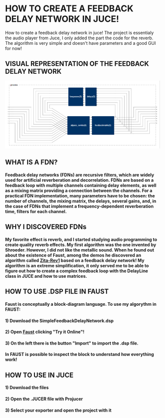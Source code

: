 # HOW TO CREATE A FEEDBACK DELAY NETWORK IN JUCE!
How to create a feedback delay network in juce! The project is essentialy the audio player from Juce, I only added the part the code for the reverb. The algorithm is very simple and doesn't have parameters and a good GUI for now!

## VISUAL REPRESENTATION OF THE FEEDBACK DELAY NETWORK
<img src="SimpleFeedbackDelayNetwork/Faust, .exe, wav/VISUAL REPRESENTATION OF THE ALGORITHM (FROM FAUST).png" alt="Employee data" title="Employee Data title">

## WHAT IS A FDN?
#### Feedback delay networks (FDNs) are recursive filters, which are widely used for artificial reverberation and decorrelation.        FDNs are based on a feedback loop with multiple channels containing delay elements, as well as a mixing matrix providing a connection between the channels. For a practical FDN implementation, many parameters have to be chosen: the number of channels, the mixing matrix, the delays, several gains, and, in the case of FDNs that implement a frequency-dependent reverberation time, filters for each channel. 

## WHY I DISCOVERED FDNs
#### My favorite effect is reverb, and I started studying audio programming to create quality reverb effects. My first algorithm was the one invented by Shroeder. However, I did not like the metallic sound. When he found out about the existence of Faust, among the demos he discovered an algorithm called [Zita-Rev1](https://www.dsprelated.com/freebooks/pasp/Zita_Rev1.html) based on a feedback delay network! My algorithm is an extreme simplification, it only served me to be able to figure out how to create a complex feedback loop with the DelayLine class in JUCE and how to use matrices.

## HOW TO USE .DSP FILE IN FAUST
#### Faust is conceptually a block-diagram language. To use my algorythm in FAUST:
#### 1) Download the SimpleFeedbackDelayNetwork.dsp
#### 2) Open [Faust](https://faust.grame.fr/) clicking "Try it Online"!
#### 3) On the left there is the button "Import" to import the .dsp file.  

#### In FAUST is possible to inspect the block to understand how everything work!

## HOW TO USE IN JUCE
#### 1) Download the files
#### 2) Open the .JUCER file with Projucer
#### 3) Select your exporter and open the project with it




